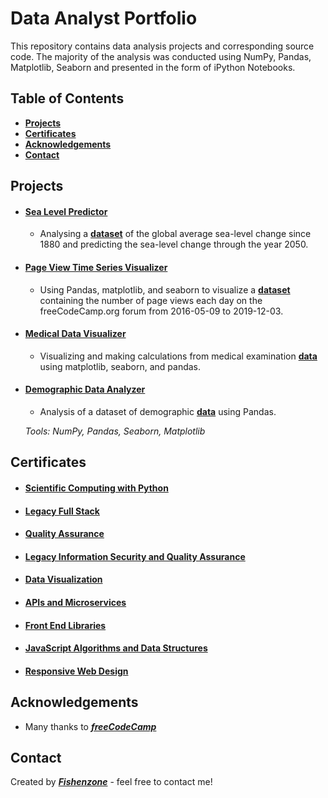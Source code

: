 # Data Analyst Portfolio

This repository contains data analysis projects and corresponding source code. The majority of the analysis was conducted using NumPy, Pandas, Matplotlib, Seaborn and presented in the form of iPython Notebooks.

## Table of Contents

- **[Projects](#projects)**
- **[Certificates](#certificates)**
- **[Acknowledgements](#acknowledgements)**
- **[Contact](#contact)**

## Projects

- #### [Sea Level Predictor](https://github.com/fishenzone/portfolio/blob/main/sea-level-predictor.ipynb 'Sea Level Predictor')
    - Analysing a **[dataset](https://raw.githubusercontent.com/fishenzone/portfolio/main/data/epa-sea-level.csv 'CSV file Sea Level')** of the global average sea-level change since 1880 and predicting the sea-level change through the year 2050.
- #### [Page View Time Series Visualizer](https://github.com/fishenzone/portfolio/blob/main/page-view-time-series-visualizer.ipynb 'Page View Time Series Visualizer')
    - Using Pandas, matplotlib, and seaborn to visualize a **[dataset](https://raw.githubusercontent.com/fishenzone/portfolio/main/data/fcc-forum-pageviews.csv 'CSV file Page View Time Series')** containing the number of page views each day on the freeCodeCamp.org forum from 2016-05-09 to 2019-12-03.
- #### [Medical Data Visualizer](https://github.com/fishenzone/portfolio/blob/main/medical-data-visualizer.ipynb 'Medical Data Visualizer')
    - Visualizing and making calculations from medical examination **[data](https://raw.githubusercontent.com/fishenzone/portfolio/main/data/medical_examination.csv 'CSV file Medical Data')** using matplotlib, seaborn, and pandas.
- #### [Demographic Data Analyzer](https://github.com/fishenzone/portfolio/blob/main/demographic-data-analyzer.ipynb 'Demographic Data Analyzer')
    - Analysis of a dataset of demographic **[data](https://raw.githubusercontent.com/fishenzone/portfolio/main/data/adult.data.csv 'CSV file Demographic Data')** using Pandas.

    _Tools: NumPy, Pandas, Seaborn, Matplotlib_ 

## Certificates

- #### [Scientific Computing with Python](https://www.freecodecamp.org/certification/fishenzone/scientific-computing-with-python-v7 'Scientific Computing with Python Certificate')
- #### [Legacy Full Stack](https://www.freecodecamp.org/certification/fishenzone/full-stack 'Legacy Full Stack Certificate')
- #### [Quality Assurance](https://www.freecodecamp.org/certification/fishenzone/quality-assurance-v7 'Quality Assurance Certificate')
- #### [Legacy Information Security and Quality Assurance](https://www.freecodecamp.org/certification/fishenzone/information-security-and-quality-assurance 'Legacy Information Security and Quality Assurance Certificate')
- #### [Data Visualization](https://www.freecodecamp.org/certification/fishenzone/data-visualization 'Data Visualization Certificate')
- #### [APIs and Microservices](https://www.freecodecamp.org/certification/fishenzone/apis-and-microservices 'APIs and Microservices')
- #### [Front End Libraries](https://www.freecodecamp.org/certification/fishenzone/front-end-libraries 'Front End Libraries Certificate')
- #### [JavaScript Algorithms and Data Structures](https://www.freecodecamp.org/certification/fishenzone/javascript-algorithms-and-data-structures 'JavaScript Algorithms and Data Structures Certificate')
- #### [Responsive Web Design](https://www.freecodecamp.org/certification/fishenzone/responsive-web-design 'Responsive Web Design Certificate')

## Acknowledgements

- Many thanks to ***[freeCodeCamp](https://www.freecodecamp.org/learn 'freeCodeCamp')***

## Contact

Created by ***[Fishenzone](https://github.com/fishenzone)*** - feel free to contact me!

